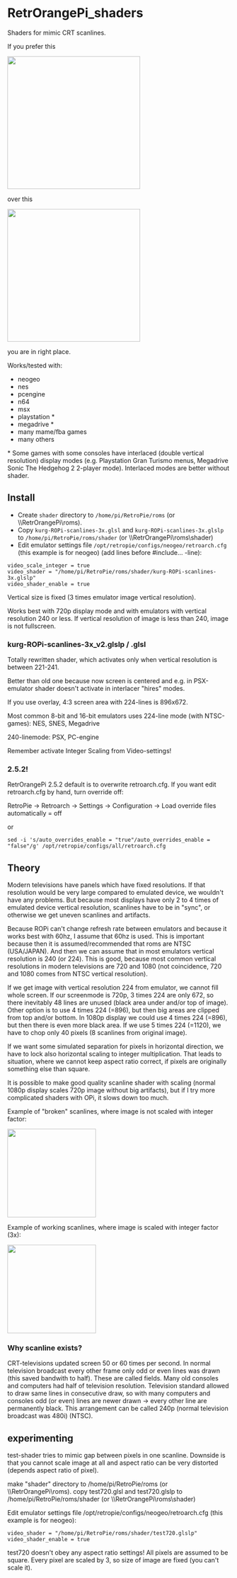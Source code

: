 # RetrOrangePi_shaders
Shaders for mimic CRT scanlines.

If you prefer this

<a href="https://raw.githubusercontent.com/mcgurk/RetrOrangePi_shaders/master/Images/outrun_scanlines.jpg"><img src="https://raw.githubusercontent.com/mcgurk/RetrOrangePi_shaders/master/Images/outrun_scanlines.jpg" height="300"></a>

over this

<a href="https://raw.githubusercontent.com/mcgurk/RetrOrangePi_shaders/master/Images/outrun_withoutscanlines.jpg"><img src="https://raw.githubusercontent.com/mcgurk/RetrOrangePi_shaders/master/Images/outrun_withoutscanlines.jpg" height="300"></a>

you are in right place.

Works/tested with:
- neogeo
- nes
- pcengine
- n64
- msx
- playstation *
- megadrive *
- many mame/fba games
- many others

\* Some games with some consoles have interlaced (double vertical resolution) display modes (e.g. Playstation Gran Turismo menus, Megadrive Sonic The Hedgehog 2 2-player mode). Interlaced modes are better without shader.

## Install

- Create `shader` directory to `/home/pi/RetroPie/roms` (or \\\\RetrOrangePi\roms).
- Copy `kurg-ROPi-scanlines-3x.glsl` and `kurg-ROPi-scanlines-3x.glslp` to `/home/pi/RetroPie/roms/shader` (or \\\\RetrOrangePi\roms\shader)
- Edit emulator settings file `/opt/retropie/configs/neogeo/retroarch.cfg` (this example is for neogeo) (add lines before #include... -line):
```
video_scale_integer = true
video_shader = "/home/pi/RetroPie/roms/shader/kurg-ROPi-scanlines-3x.glslp"
video_shader_enable = true
```

Vertical size is fixed (3 times emulator image vertical resolution).

Works best with 720p display mode and with emulators with vertical resolution 240 or less. If vertical resolution of image is less than 240, image is not fullscreen.

### kurg-ROPi-scanlines-3x_v2.glslp / .glsl
Totally rewritten shader, which activates only when vertical resolution is between 221-241. 

Better than old one because now screen is centered and e.g. in PSX-emulator shader doesn't activate in interlacer "hires" modes.

If you use overlay, 4:3 screen area with 224-lines is 896x672.

Most common 8-bit and 16-bit emulators uses 224-line mode (with NTSC-games): NES, SNES, Megadrive

240-linemode: PSX, PC-engine

Remember activate Integer Scaling from Video-settings!

### 2.5.2!
RetrOrangePi 2.5.2 default is to overwrite retroarch.cfg. If you want edit retroarch.cfg by hand, turn override off:

RetroPie -> Retroarch -> Settings -> Configuration -> Load override files automatically = off

or

`sed -i 's/auto_overrides_enable = "true"/auto_overrides_enable = "false"/g' /opt/retropie/configs/all/retroarch.cfg`


## Theory

Modern televisions have panels which have fixed resolutions. If that resolution would be very large compared to emulated device, we wouldn't have any problems. But because most displays have only 2 to 4 times of emulated device vertical resolution, scanlines have to be in "sync", or otherwise we get uneven scanlines and artifacts.

Because ROPi can't change refresh rate between emulators and because it works best with 60hz, I assume that 60hz is used. This is important because then it is assumed/recommended that roms are NTSC (USA/JAPAN). And then we can assume that in most emulators vertical resolution is 240 (or 224). This is good, because most common vertical resolutions in modern televisions are 720 and 1080 (not coincidence, 720 and 1080 comes from NTSC vertical resolution).

If we get image with vertical resolution 224 from emulator, we cannot fill whole screen. If our screenmode is 720p, 3 times 224 are only 672, so there inevitably 48 lines are unused (black area under and/or top of image). Other option is to use 4 times 224 (=896), but then big areas are clipped from top and/or bottom. In 1080p display we could use 4 times 224 (=896), but then there is even more black area. If we use 5 times 224 (=1120), we have to chop only 40 pixels (8 scanlines from original image).

If we want some simulated separation for pixels in horizontal direction, we have to lock also horizontal scaling to integer multiplication. That leads to situation, where we cannot keep aspect ratio correct, if pixels are originally something else than square.

It is possible to make good quality scanline shader with scaling (normal 1080p display scales 720p image without big artifacts), but if I try more complicated shaders with OPi, it slows down too much.


Example of "broken" scanlines, where image is not scaled with integer factor:

<a href="https://raw.githubusercontent.com/mcgurk/RetrOrangePi_shaders/master/Images/scan_broken.jpg"><img src="https://raw.githubusercontent.com/mcgurk/RetrOrangePi_shaders/master/Images/scan_broken.jpg" height="200"></a>


Example of working scanlines, where image is scaled with integer factor (3x):

<a href="https://raw.githubusercontent.com/mcgurk/RetrOrangePi_shaders/master/Images/scan_ok.jpg"><img src="https://raw.githubusercontent.com/mcgurk/RetrOrangePi_shaders/master/Images/scan_ok.jpg" height="200"></a>

### Why scanline exists?

CRT-televisions updated screen 50 or 60 times per second. In normal television broadcast every other frame only odd or even lines was drawn (this saved bandwith to half). These are called fields. Many old consoles and computers had half of television resolution. Television standard allowed to draw same lines in consecutive draw, so with many computers and consoles odd (or even) lines are newer drawn -> every other line are permanently black. This arrangement can be called 240p (normal television broadcast was 480i) (NTSC).

## experimenting

test-shader tries to mimic gap between pixels in one scanline. Downside is that you cannot scale image at all and aspect ratio can be very distorted (depends aspect ratio of pixel).

make "shader" directory to /home/pi/RetroPie/roms (or \\\\RetrOrangePi\roms).
copy test720.glsl and test720.glslp to /home/pi/RetroPie/roms/shader (or \\\\RetrOrangePi\roms\shader)

Edit emulator settings file /opt/retropie/configs/neogeo/retroarch.cfg (this example is for neogeo):
```
video_shader = "/home/pi/RetroPie/roms/shader/test720.glslp"
video_shader_enable = true
```
test720 doesn't obey any aspect ratio settings! All pixels are assumed to be square. Every pixel are scaled by 3, so size of image are fixed (you can't scale it).
